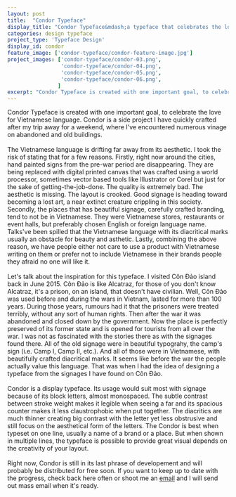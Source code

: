 ```yaml
---
layout: post
title:  "Condor Typeface"
display_title: "Condor Typeface&mdash;a typeface that celebrates the love of a language."
categories: design typeface
project_type: 'Typeface Design'
display_id: condor
feature_image: ['condor-typeface/condor-feature-image.jpg']
project_images: ['condor-typeface/condor-03.png',
				 'condor-typeface/condor-04.png',
				 'condor-typeface/condor-05.png',
				 'condor-typeface/condor-06.png',
				]
excerpt: "Condor Typeface is created with one important goal, to celebrate the love for Vietnamese language. Condor is a side project I have quickly crafted after my trip away for a weekend, where I've encountered numerous vinage on abandoned and old buildings."
---
```


Condor Typeface is created with one important goal, to celebrate the love for Vietnamese language. Condor is a side project I have quickly crafted after my trip away for a weekend, where I've encountered numerous vinage on abandoned and old buildings.
<br/><br/>
The Vietnamese language is drifting far away from its aesthetic. I took the risk of stating that for a few reasons. Firstly, right now around the cities, hand painted signs from the pre-war period are disappearing. They are being replaced with digital printed canvas that was crafted using a world processor, sometimes vector based tools like Illustrator or Corel but just for the sake of getting-the-job-done. The quality is extremely bad. The aesthetic is missing. The layout is crooked. Good signage is heading toward becoming a lost art, a near extinct creature crippling in this society. Secondly, the places that has beautiful signage, carefully crafted branding, tend to not be in Vietnamese. They were Vietnamese stores, restaurants or event halls, but preferably chosen English or foreign language name. Talks've been spilled that the Vietnamese language with its diacritical marks usually an obstacle for beauty and asthetic. Lastly, combining the above reason, we have people either not care to use a product with Vietnamese writing on them or prefer not to include Vietnamese in their brands people they afraid no one will like it.
<br/><br/>
Let's talk about the inspiration for this typeface. I visited Côn Đảo island back in June 2015. Côn Đảo is like Alcatraz, for those of you don't know Alcatraz, it's a prison, on an island, that doesn't have civilian. Well, Côn Đảo was used before and during the wars in Vietnam, lasted for more than 100 years. During those years, rumours had it that the prisoners were treated terribly, without any sort of human rights. Then after the war it was abandoned and closed down by the government. Now the place is perfectly preserved of its former state and is opened for tourists from all over the war. I was not as fascinated with the stories there as with the signages found there. All of the old signage were in beautiful typograhy, the camp's sign (i.e. Camp I, Camp II, etc.). And all of those were in Vietnamese, with beautifully crafted diacritical marks. It seems like before the war the people actually value this language. That was when I had the idea of designing a typeface from the signages I have found on Côn Đảo.
<br/><br/>
Condor is a display typeface. Its usage would suit most with signage because of its block letters, almost monospaced. The subtle contrast between stroke weight makes it legible when seeing a far and its spacious counter makes it less claustrophobic when put together. The diacritics are much thinner creating big contrast with the letter yet less obstrusive and still focus on the aesthetical form of the letters. The Condor is best when typeset on one line, usually a name of a brand or a place. But when shown in multiple lines, the typeface is possible to provide great visual depends on the creativity of your layout.
<br/><br/>
Right now, Condor is still in its last phrase of developement and will probably be distributed for free soon. If you want to keep up to date with the progress, check back here often or shoot me an <a class="primary-color" href="mailto:me@congphamdesign.com">email</a> and I will send out mass email when it's ready.